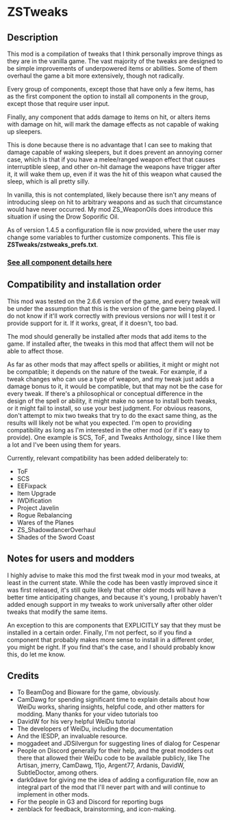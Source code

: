 # ZSTweaks

## Description

This mod is a compilation of tweaks that I think personally improve things as they are in the vanilla game. The vast majority of the tweaks are designed to be simple improvements of underpowered items or abilities. Some of them overhaul the game a bit more extensively, though not radically.

Every group of components, except those that have only a few items, has as the first component the option to install all components in the group, except those that require user input.

Finally, any component that adds damage to items on hit, or alters items with damage on hit, will mark the damage effects as not capable of waking up sleepers.

This is done because there is no advantage that I can see to making that damage capable of waking sleepers, but it does prevent an annoying corner case, which is that if you have a melee/ranged weapon effect that causes interruptible sleep, and other on-hit damage the weapons have trigger after it, it will wake them up, even if it was the hit of this weapon what caused the sleep, which is all pretty silly.

In vanilla, this is not contemplated, likely because there isn't any means of introducing sleep on hit to arbitrary weapons and as such that circumstance would have never occurred. My mod ZS_WeaponOils does introduce this situation if using the Drow Soporific Oil.

As of version 1.4.5 a configuration file is now provided, where the user may change some variables to further customize components. This file is **ZSTweaks/zstweaks_prefs.txt**.

### [See all component details here](ZSTweaks/README.md)

## Compatibility and installation order

This mod was tested on the 2.6.6 version of the game, and every tweak will be under the assumption that this is the version of the game being played. I do not know if it'll work correctly with previous versions nor will I test it or provide support for it. If it works, great, if it doesn't, too bad.

The mod should generally be installed after mods that add items to the game. If installed after, the tweaks in this mod that affect them will not be able to affect those.

As far as other mods that may affect spells or abilities, it might or might not be compatible; it depends on the nature of the tweak. For example, if a tweak changes who can use a type of weapon, and my tweak just adds a damage bonus to it, it would be compatible, but that may not be the case for every tweak. If there's a philosophical or conceptual difference in the design of the spell or ability, it might make no sense to install both tweaks, or it might fail to install, so use your best judgment. For obvious reasons, don't attempt to mix two tweaks that try to do the exact same thing, as the results will likely not be what you expected. I'm open to providing compatibility as long as I'm interested in the other mod (or if it's easy to provide). One example is SCS, ToF, and Tweaks Anthology, since I like them a lot and I've been using them for years.

Currently, relevant compatibility has been added deliberately to:

- ToF
- SCS
- EEFixpack
- Item Upgrade
- IWDification
- Project Javelin
- Rogue Rebalancing
- Wares of the Planes
- ZS_ShadowdancerOverhaul
- Shades of the Sword Coast

## Notes for users and modders

I highly advise to make this mod the first tweak mod in your mod tweaks, at least in the current state. While the code has been vastly improved since it was first released, it's still quite likely that other older mods will have a better time anticipating changes, and because it's young, I probably haven't added enough support in my tweaks to work universally after other older tweaks that modify the same items.

An exception to this are components that EXPLICITLY say that they must be installed in a certain order. Finally, I'm not perfect, so if you find a component that probably makes more sense to install in a different order, you might be right. If you find that's the case, and I should probably know this, do let me know.

## Credits

- To BeamDog and Bioware for the game, obviously.
- CamDawg for spending significant time to explain details about how WeiDu works, sharing insights, helpful code, and other matters for modding. Many thanks for your video tutorials too
- DavidW for his very helpful WeiDu tutorial
- The developers of WeiDu, including the documentation
- And the IESDP, an invaluable resource.
- moggadeet and JDSilvergun for suggesting lines of dialog for Cespenar
- People on Discord generally for their help, and the great modders out there that allowed their WeiDu code to be available publicly, like The Artisan, jmerry, CamDawg, 11jo, Argent77, Ardanis, DavidW, SubtleDoctor, among others.
- dark0dave for giving me the idea of adding a configuration file, now an integral part of the mod that I'll never part with and will continue to implement in other mods.
- For the people in G3 and Discord for reporting bugs
- zenblack for feedback, brainstorming, and icon-making.

